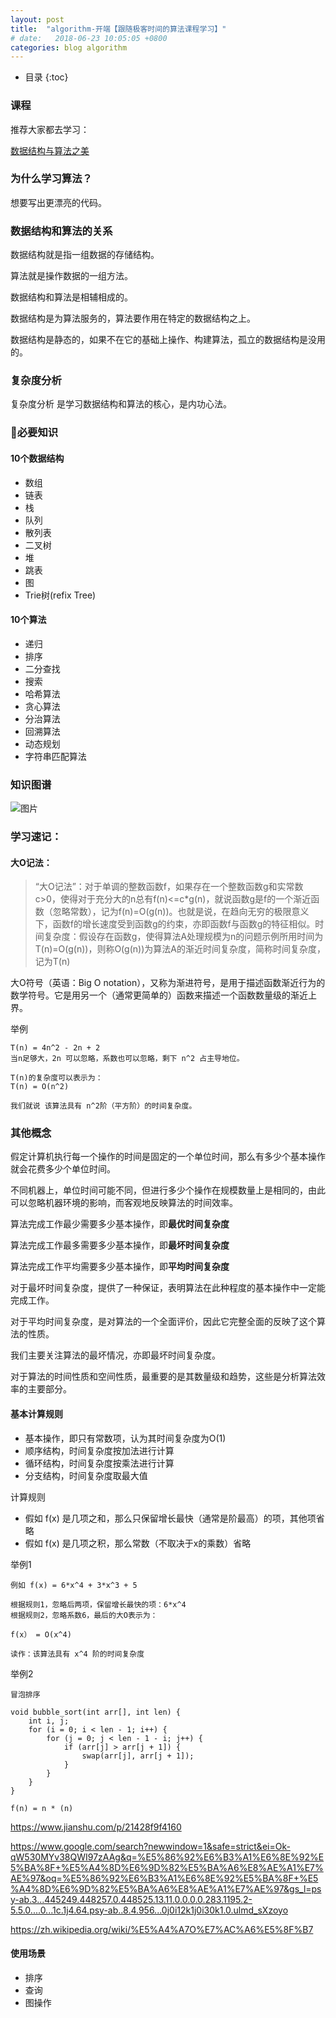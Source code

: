 ```yaml
---
layout: post
title:  "algorithm-开端【跟随极客时间的算法课程学习】"
# date:   2018-06-23 10:05:05 +0800
categories: blog algorithm
---
```


* 目录
{:toc}

### 课程
推荐大家都去学习：

[数据结构与算法之美](https://time.geekbang.org/column/intro/126)

### 为什么学习算法？

想要写出更漂亮的代码。

### 数据结构和算法的关系

数据结构就是指一组数据的存储结构。

算法就是操作数据的一组方法。

数据结构和算法是相辅相成的。

数据结构是为算法服务的，算法要作用在特定的数据结构之上。

数据结构是静态的，如果不在它的基础上操作、构建算法，孤立的数据结构是没用的。


### 复杂度分析 

复杂度分析 是学习数据结构和算法的核心，是内功心法。

### 必要知识

#### 10个数据结构

- 数组
- 链表
- 栈
- 队列
- 散列表
- 二叉树
- 堆
- 跳表
- 图
- Trie树(refix Tree)

#### 10个算法

- 递归
- 排序
- 二分查找
- 搜索
- 哈希算法
- 贪心算法
- 分治算法
- 回溯算法
- 动态规划
- 字符串匹配算法

### 知识图谱

![图片](http://pc5ouzvhg.bkt.clouddn.com/algorithm-1.jpeg)


### 学习速记：

#### 大O记法：

> “大O记法”：对于单调的整数函数f，如果存在一个整数函数g和实常数c>0，使得对于充分大的n总有f(n)<=c*g(n)，就说函数g是f的一个渐近函数（忽略常数），记为f(n)=O(g(n))。也就是说，在趋向无穷的极限意义下，函数f的增长速度受到函数g的约束，亦即函数f与函数g的特征相似。时间复杂度：假设存在函数g，使得算法A处理规模为n的问题示例所用时间为T(n)=O(g(n))，则称O(g(n))为算法A的渐近时间复杂度，简称时间复杂度，记为T(n)

大O符号（英语：Big O notation），又称为渐进符号，是用于描述函数渐近行为的数学符号。它是用另一个（通常更简单的）函数来描述一个函数数量级的渐近上界。

举例

    T(n) = 4n^2 - 2n + 2
    当n足够大，2n 可以忽略，系数也可以忽略，剩下 n^2 占主导地位。
    
    T(n)的复杂度可以表示为：
    T(n) = O(n^2)

    我们就说 该算法具有 n^2阶（平方阶）的时间复杂度。

### 其他概念

假定计算机执行每一个操作的时间是固定的一个单位时间，那么有多少个基本操作就会花费多少个单位时间。

不同机器上，单位时间可能不同，但进行多少个操作在规模数量上是相同的，由此可以忽略机器环境的影响，而客观地反映算法的时间效率。

算法完成工作最少需要多少基本操作，即**最优时间复杂度**

算法完成工作最多需要多少基本操作，即**最坏时间复杂度**

算法完成工作平均需要多少基本操作，即**平均时间复杂度**


对于最坏时间复杂度，提供了一种保证，表明算法在此种程度的基本操作中一定能完成工作。

对于平均时间复杂度，是对算法的一个全面评价，因此它完整全面的反映了这个算法的性质。

我们主要关注算法的最坏情况，亦即最坏时间复杂度。

对于算法的时间性质和空间性质，最重要的是其数量级和趋势，这些是分析算法效率的主要部分。

#### 基本计算规则

- 基本操作，即只有常数项，认为其时间复杂度为O(1)
- 顺序结构，时间复杂度按加法进行计算
- 循环结构，时间复杂度按乘法进行计算
- 分支结构，时间复杂度取最大值

计算规则

- 假如 f(x) 是几项之和，那么只保留增长最快（通常是阶最高）的项，其他项省略
- 假如 f(x) 是几项之积，那么常数（不取决于x的乘数）省略

举例1

    例如 f(x) = 6*x^4 + 3*x^3 + 5 

    根据规则1，忽略后两项，保留增长最快的项：6*x^4
    根据规则2，忽略系数6，最后的大O表示为：

    f(x） = O(x^4)

    读作：该算法具有 x^4 阶的时间复杂度

举例2
    
    冒泡排序

    void bubble_sort(int arr[], int len) {	
        int i, j;	
        for (i = 0; i < len - 1; i++) {
            for (j = 0; j < len - 1 - i; j++) {
                if (arr[j] > arr[j + 1]) {
                    swap(arr[j], arr[j + 1]);
                }
            }
        }
    }

    f(n) = n * (n) 

https://www.jianshu.com/p/21428f9f4160

https://www.google.com/search?newwindow=1&safe=strict&ei=Ok-qW530MYv38QWI97zAAg&q=%E5%86%92%E6%B3%A1%E6%8E%92%E5%BA%8F+%E5%A4%8D%E6%9D%82%E5%BA%A6%E8%AE%A1%E7%AE%97&oq=%E5%86%92%E6%B3%A1%E6%8E%92%E5%BA%8F+%E5%A4%8D%E6%9D%82%E5%BA%A6%E8%AE%A1%E7%AE%97&gs_l=psy-ab.3...445249.448257.0.448525.13.11.0.0.0.0.283.1195.2-5.5.0....0...1c.1j4.64.psy-ab..8.4.956...0j0i12k1j0i30k1.0.ulmd_sXzoyo

https://zh.wikipedia.org/wiki/%E5%A4%A7O%E7%AC%A6%E5%8F%B7

#### 使用场景

- 排序
- 查询
- 图操作


